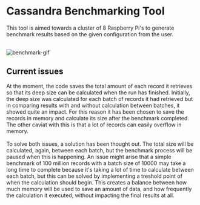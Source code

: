 # Cassandra Benchmarking Tool
This tool is aimed towards a cluster of 8 Raspberry Pi's to generate benchmark results based on the given configuration from the user.<br /><br />

![benchmark-gif](https://user-images.githubusercontent.com/5428990/219660687-030f8201-d221-4aa3-ab85-e718081e34e3.gif)

## Current issues

At the moment, the code saves the total amount of each record it retrieves so that its deep size can be calculated when the run has finished. Initially, the deep size was calculated for each batch of records it had retrieved but in comparing results with and without calculation between batches, it showed quite an impact. For this reason it has been chosen to save the records in memory and calculate its size after the benchmark completed. The other caviat with this is that a lot of records can easily overflow in memory.<br /><br />
To solve both issues, a solution has been thought out. The total size will be calculated, again, between each batch, but the benchmark process will be paused when this is happening. An issue might arise that a simple benchmark of 100 million records with a batch size of 10000 may take a long time to complete because it's taking a lot of time to calculate between each batch, but this can be solved by implementing a treshold point of when the calculation should begin. This creates a balance between how much memory will be used to save an amount of data, and how frequently the calculation it executed, without impacting the final results at all.<br /><br />

